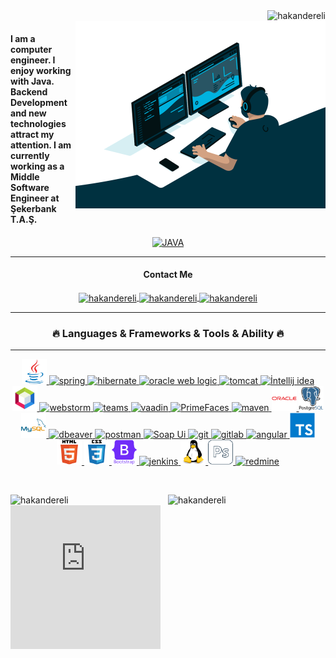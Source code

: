 <img align="right" src="https://komarev.com/ghpvc/?username=hakandereli&label=Profile%20views&color=0e75b6&style=flat" alt="hakandereli"/>
<br/>

<img width="400" align="right" src=".idea/software_developer.gif"/>

<h4>
I am a computer engineer. I enjoy working with Java. Backend Development and new technologies attract my attention. I am currently working as a Middle Software Engineer at Şekerbank T.A.Ş.
</h4>
<p align="center">
<a href="https://www.java.com/tr/" target="blank">
    <img src="https://pbs.twimg.com/media/E00ZEgIVEAQFaZx.jpg" align="center" alt="JAVA" width="150"/>
</a>
</p>

<hr>

<h4 align="center">Contact Me</h4>
<p align="center">


<a href="https://linkedin.com/in/hakandereli" target="blank" target="_blank">
    <img align="center" src="https://www.vectorlogo.zone/logos/linkedin/linkedin-ar21.svg" alt="hakandereli"/>
</a>

<a href="mailto:hakandereli28@gmail.com" target="_blank">
    <img align="center" src="https://www.vectorlogo.zone/logos/gmail/gmail-ar21.svg" alt="hakandereli"/>
</a>
<a href="https://www.hackerrank.com/profile/hakandereli28" target="_blank">
    <img align="center" src="https://techpoint.org/wp-content/uploads/2020/03/HackerRank-Logo-300-2.png" alt="hakandereli" width="100"/>
</a>
</p>


<hr/>

<h3 align="center"> &#128293; Languages & Frameworks & Tools & Ability &#128293;</h3>
<hr/>


<p align="center">

<a href="https://www.java.com" target="_blank" rel="noreferrer">
    <img src="https://raw.githubusercontent.com/devicons/devicon/master/icons/java/java-original.svg" alt="java" title="Java" width="40" height="40"/>
</a>
<a href="https://spring.io/" target="_blank" rel="noreferrer">
    <img src="https://www.vectorlogo.zone/logos/springio/springio-icon.svg" alt="spring" title="Spring" width="40" height="40"/>
</a>
<a href="https://hibernate.org/" target="_blank" rel="noreferrer">
    <img src="https://www.vectorlogo.zone/logos/hibernate/hibernate-icon.svg" alt="hibernate" title="Hibernate" width="40" height="40"/>
</a>
<a href="https://www.oracle.com/tr/java/weblogic/" target="_blank" rel="noreferrer">
    <img src="https://www.bacula.lat/wp-content/uploads/2019/05/weblogic-logo.png" alt="oracle web logic" title="Oracle Web Logic" width="40" height="40"/>
</a>
<a href="https://tomcat.apache.org/" target="_blank" rel="noreferrer">
    <img src="https://www.vectorlogo.zone/logos/apache_tomcat/apache_tomcat-icon.svg" alt="tomcat" title="Tomcat" width="40" height="40"/>
</a>
<a href="https://www.jetbrains.com/idea/" target="_blank" rel="noreferrer">
    <img src="https://upload.wikimedia.org/wikipedia/commons/thumb/9/9c/IntelliJ_IDEA_Icon.svg/800px-IntelliJ_IDEA_Icon.svg.png" alt="İntellij idea" title="Intellij Idea" width="40" height="40"/>
</a>
<a href="https://netbeans.apache.org/" target="_blank" rel="noreferrer">
    <img src="https://raw.githubusercontent.com/edent/SuperTinyIcons/da6a740c5fc9973f8d67b0e8791d1c04d1975d45/images/svg/netbeans.svg" alt="netbeans" title="Netbeans" width="40" height="40"/>
</a>
<a href="https://www.jetbrains.com/webstorm/" target="_blank" rel="noreferrer">
    <img src="https://upload.wikimedia.org/wikipedia/commons/thumb/c/c0/WebStorm_Icon.svg/1200px-WebStorm_Icon.svg.png" alt="webstorm" title="WebStorm" width="40" height="40"/>
</a>
<a href="https://www.microsoft.com/tr-tr/education/products/teams" target="_blank" rel="noreferrer">
    <img src="https://upload.wikimedia.org/wikipedia/commons/thumb/c/c9/Microsoft_Office_Teams_%282018%E2%80%93present%29.svg/2203px-Microsoft_Office_Teams_%282018%E2%80%93present%29.svg.png" alt="teams" title="Teams" width="40" height="40"/>
</a>
<a href="https://vaadin.com/" target="_blank" rel="noreferrer">
    <img src="https://vaadin.com/images/trademark/PNG/VaadinLogo_RGB_1000x310.png" alt="vaadin" title="Vaadin" width="80" height="40"/>
</a>
<a href="https://www.primefaces.org/" target="_blank" rel="noreferrer">
    <img src="https://www.primefaces.org/wp-content/uploads/2018/05/primeng-logo-black.png" alt="PrimeFaces" title="PrimeFaces" width="40" height="40"/>
</a>
<a href="https://maven.apache.org/" target="_blank" rel="noreferrer">
    <img src="https://upload.vectorlogo.zone/logos/apache_maven/images/bf250be6-ab7f-4191-b421-8d0acb1dc6e4.svg" alt="maven" title="Maven" width="40" height="40"/>
</a>
<a href="https://www.oracle.com/" target="_blank" rel="noreferrer">
    <img src="https://raw.githubusercontent.com/devicons/devicon/master/icons/oracle/oracle-original.svg" alt="oracle" title="Oracle" width="40" height="40"/>
</a>
<a href="https://www.postgresql.org" target="_blank" rel="noreferrer">
    <img src="https://raw.githubusercontent.com/devicons/devicon/master/icons/postgresql/postgresql-original-wordmark.svg" alt="postgresql" title="Postgresql" width="40" height="40"/>
</a>
<a href="https://www.mysql.com/" target="_blank" rel="noreferrer">
    <img src="https://raw.githubusercontent.com/devicons/devicon/master/icons/mysql/mysql-original-wordmark.svg" alt="mysql" title="Mysql" width="40" height="40"/>
</a>
<a href="https://dbeaver.io/" target="_blank" rel="noreferrer">
    <img src="https://upload.wikimedia.org/wikipedia/commons/thumb/b/b5/DBeaver_logo.svg/384px-DBeaver_logo.svg.png?20210313151619" alt="dbeaver" title="Dbeaver" width="40" height="40"/>
</a>
<a href="https://postman.com" target="_blank" rel="noreferrer">
    <img src="https://www.vectorlogo.zone/logos/getpostman/getpostman-icon.svg" alt="postman" title="Postman" width="40" height="40"/>
</a>
<a href="https://www.soapui.org/" target="_blank" rel="noreferrer">
    <img src="https://static1.smartbear.co/soapui/media/images/stories/homepage/features/soapui-logo.png" alt="Soap Ui" title="Soap Ui" width="40" height="40"/>
</a>
<a href="https://git-scm.com/" target="_blank" rel="noreferrer">
    <img src="https://www.vectorlogo.zone/logos/git-scm/git-scm-icon.svg" alt="git" title="Git" width="40" height="40"/>
</a>
<a href="https://about.gitlab.com/" target="_blank" rel="noreferrer">
    <img src="https://www.vectorlogo.zone/logos/gitlab/gitlab-tile.svg" alt="gitlab" title="Gitlab" width="40" height="40"/>
</a>
<a href="https://angular.io" target="_blank" rel="noreferrer">
    <img src="https://angular.io/assets/images/logos/angular/angular.svg" alt="angular" title="Angular" width="40" height="40"/>
</a>
<a href="https://www.typescriptlang.org/" target="_blank" rel="noreferrer">
    <img src="https://raw.githubusercontent.com/devicons/devicon/master/icons/typescript/typescript-original.svg" alt="typescript" title="TypeScript" width="40" height="40"/>
</a>
<a href="https://www.w3.org/html/" target="_blank" rel="noreferrer">
    <img src="https://raw.githubusercontent.com/devicons/devicon/master/icons/html5/html5-original-wordmark.svg" alt="html5" title="Html5" width="40" height="40"/>
</a>
<a href="https://www.w3schools.com/css/" target="_blank" rel="noreferrer">
    <img src="https://raw.githubusercontent.com/devicons/devicon/master/icons/css3/css3-original-wordmark.svg" alt="css3" title="Css3" width="40" height="40"/>
</a>
<a href="https://getbootstrap.com" target="_blank" rel="noreferrer">
    <img src="https://raw.githubusercontent.com/devicons/devicon/master/icons/bootstrap/bootstrap-plain-wordmark.svg" alt="bootstrap" title="Bootstrap"  width="40" height="40" />
</a>
<a href="https://www.jenkins.io" target="_blank" rel="noreferrer">
    <img src="https://www.vectorlogo.zone/logos/jenkins/jenkins-icon.svg" alt="jenkins" title="jenkins" width="40" height="40"/>
</a>
<a href="https://www.linux.org/" target="_blank" rel="noreferrer">
    <img src="https://raw.githubusercontent.com/devicons/devicon/master/icons/linux/linux-original.svg" alt="linux" title="linux" width="40" height="40"/>
</a>
<a href="https://www.photoshop.com/en" target="_blank" rel="noreferrer">
    <img src="https://raw.githubusercontent.com/devicons/devicon/master/icons/photoshop/photoshop-line.svg" alt="photoshop" title="Photoshop" width="40" height="40"/>
</a>
<a href="https://www.redmine.org/" target="_blank" rel="noreferrer">
    <img src="https://www.drupal.org/files/styles/grid-3-2x/public/images/Redmine-Logo-CyberSprocket-Composite-300x300-png8.png?itok=TOEGwFSB" alt="redmine" title="Redmine" width="40" height="40"/>
</a>

</p>

<br/>

<p>
    <img align="left" width="40%" src="https://github-readme-stats-sigma-five.vercel.app/api/top-langs?username=hakandereli&show_icons=true&locale=en&layout=compact" alt="hakandereli"/>
    <img align="right" width="50%" src="https://github-readme-stats-sigma-five.vercel.app/api?username=hakandereli&show_icons=true&locale=en" alt="hakandereli"/>
</p>

<iframe src="https://hackerrank-badge.herokuapp.com/hakandereli" style="border: 0; height: 230px; width: 240px; overflow:hidden;" scrolling="no" frameBorder="0"></iframe>
